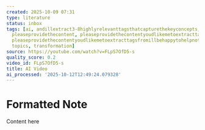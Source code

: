```yaml
---
created: 2025-10-09 07:31
type: literature
status: inbox
tags: [ai, andillextract3-8highlyrelevanttagsthatcapturethekeyconcepts, andthemes,
  pleaseprovidethecontent, pleaseprovidethecontentyoudlikemetoextracttagsfromillbehappytohelp,
  pleaseprovidethecontentyoudlikemetoextracttagsfromillbehappytohelpnoteillwaitforthecontentbeforeextractingthetags,
  topics, transformation]
source: https://youtube.com/watch?v=FLpS7OfD5-s
quality_score: 0.2
video_id: FLpS7OfD5-s
title: AI Video
ai_processed: '2025-10-12T12:49:24.079328'
---
```


# Formatted Note

Content here